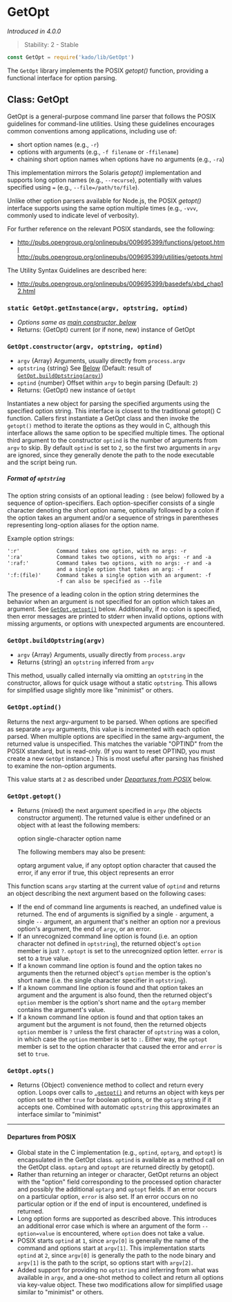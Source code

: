 # GetOpt
*Introduced in 4.0.0*
> Stability: 2 - Stable
```js
const GetOpt = require('kado/lib/GetOpt')
```
The `GetOpt` library implements the POSIX _getopt()_ function, providing a
functional interface for option parsing.

## Class: GetOpt
GetOpt is a general-purpose command line parser that follows the POSIX
guidelines for command-line utilities.  Using these guidelines encourages
common conventions among applications, including use of:
* short option names (e.g., `-r`)
* options with arguments (e.g., `-f filename` or `-ffilename`)
* chaining short option names when options have no arguments (e.g., `-ra`)

This implementation mirrors the Solaris _getopt()_ implementation and supports
long option names (e.g., `--recurse`), potentially with values specified using
`=` (e.g., `--file=/path/to/file`).

Unlike other option parsers available for Node.js, the POSIX _getopt()_ interface
supports using the same option multiple times (e.g., `-vvv`, commonly used to
indicate level of verbosity).

For further reference on the relevant POSIX standards, see the following:
* http://pubs.opengroup.org/onlinepubs/009695399/functions/getopt.html
  http://pubs.opengroup.org/onlinepubs/009695399/utilities/getopts.html

The Utility Syntax Guidelines are described here:
* http://pubs.opengroup.org/onlinepubs/009695399/basedefs/xbd_chap12.html

### `static GetOpt.getInstance(argv, optstring, optind)`
* _Options same as [main constructor, below](#getoptconstructorargv-optstring-optind)_
* Returns: {GetOpt} current (or if none, new) instance of GetOpt

### `GetOpt.constructor(argv, optstring, optind)`
* `argv` {Array} Arguments, usually directly from `process.argv`
* `optstring` {string} See [Below](#format-of-optstring) (Default: result of
  [`GetOpt.buildOptstring(argv)`](#getoptbuildoptstringargv))
* `optind` {number} Offset within `argv` to begin parsing (Default: `2`)
* Returns: {GetOpt} new instance of `GetOpt`

Instantiates a new object for parsing the specified arguments using the
specified option string.  This interface is closest to the traditional getopt()
C function.  Callers first instantiate a GetOpt class and then invoke the
`getopt()` method to iterate the options as they would in C, although this interface
allows the same option to be specified multiple times.  The optional third
argument to the constructor `optind` is the number of arguments from `argv` to
skip.  By default `optind` is set to `2`, so the first two arguments in `argv`
are ignored, since they generally denote the path to the node executable and
the script being run.

##### Format of `optstring` 
The option string consists of an optional leading `:` (see below) followed by a
sequence of option-specifiers.  Each option-specifier consists of a single
character denoting the short option name, optionally followed by a colon if the
option takes an argument and/or a sequence of strings in parentheses
representing long-option aliases for the option name.

Example option strings:

	':r'            Command takes one option, with no args: -r
	':ra'           Command takes two options, with no args: -r and -a
	':raf:'         Command takes two options, with no args: -r and -a
	                and a single option that takes an arg: -f
	':f:(file)'     Command takes a single option with an argument: -f
	                -f can also be specified as --file

The presence of a leading colon in the option string determines the behavior
when an argument is not specified for an option which takes an argument.  See
[`GetOpt.getopt()`](#getoptgetopt) below.  Additionally, if no colon is specified, then error messages are
printed to stderr when invalid options, options with missing arguments, or
options with unexpected arguments are encountered.

### `GetOpt.buildOptstring(argv)`
* `argv` {Array} Arguments, usually directly from `process.argv`
* Returns {string} an `optstring` inferred from `argv`

This method, usually called internally via omitting an `optstring` in the
constructor, allows for quick usage without a static `optstring`.  This allows
for simplified usage slightly more like "minimist" or others.

### `GetOpt.optind()`
Returns the next argv-argument to be parsed.  When options are specified as
separate `argv` arguments, this value is incremented with each option parsed.
When multiple options are specified in the same argv-argument, the returned
value is unspecified.  This matches the variable "OPTIND" from the POSIX
standard, but is read-only.  (If you want to reset OPTIND, you must create a new
`GetOpt` instance.)  This is most useful after parsing has finished to
examine the non-option arguments.

This value starts at `2` as described under
[_Departures from POSIX_](#departures-from-posix) below.

### `GetOpt.getopt()`
* Returns {mixed} the next argument specified in `argv` (the objects constructor
  argument).  The returned value is either undefined or an object with at least
  the following members:

  	option		single-character option name

  The following members may also be present:

  	optarg		argument value, if any
  	optopt		option character that caused the error, if any
  	error		if true, this object represents an error

This function scans `argv` starting at the current value of `optind` and returns
an object describing the next argument based on the following cases:
* If the end of command line arguments is reached, an undefined value is
  returned.  The end of arguments is signified by a single `-` argument, a
  single `--` argument, an argument that's neither an option nor a previous
  option's argument, the end of `argv`, or an error.
* If an unrecognized command line option is found (i.e. an option character
  not defined in `optstring`), the returned object's `option` member
  is just `?`.  `optopt` is set to the unrecognized option letter.  `error`
  is set to a true value.
* If a known command line option is found and the option takes no arguments
  then the returned object's `option` member is the option's short name
  (i.e.  the single character specifier in `optstring`).
* If a known command line option is found and that option takes an argument
  and the argument is also found, then the returned object's `option`
  member is the option's short name and the `optarg` member contains the
  argument's value.
* If a known command line option is found and that option takes an argument
  but the argument is not found, then the returned objects `option` member
  is `?` unless the first character of `optstring` was a colon, in which
  case the `option` member is set to `:`.  Either way, the `optopt` member
  is set to the option character that caused the error and `error` is set to
  `true`.

### `GetOpt.opts()`
* Returns {Object} convenience method to collect and return every option.
  Loops over calls to [`.getopt()`](#getoptgetopt) and returns an object with
  keys per option set to either `true` for boolean options, or the `optarg`
  string if it accepts one.  Combined with automatic `optstring` this
  approximates an interface similar to "minimist"

---
#### Departures from POSIX
* Global state in the C implementation (e.g., `optind`, `optarg`, and `optopt`) is
  encapsulated in the GetOpt class.  `optind` is available as a method
  call on the GetOpt class.  `optarg` and `optopt` are returned directly by
  getopt().
* Rather than returning an integer or character, GetOpt returns an object
  with the "option" field corresponding to the processed option character
  and possibly the additional `optarg` and `optopt` fields.  If an error
  occurs on a particular option, `error` is also set.  If an error occurs on
  no particular option or if the end of input is encountered, undefined is
  returned.
* Long option forms are supported as described above.  This introduces an
  additional error case which is where an argument of the form
  `--option=value` is encountered, where `option` does not take a value.
* POSIX starts `optind` at `1`, since `argv[0]` is generally the name of the
  command and options start at `argv[1]`.  This implementation starts `optind`
  at `2`, since `argv[0]` is generally the path to the node binary and `argv[1]`
  is the path to the script, so options start with `argv[2]`.
* Added support for providing no `optstring` and inferring from what was
  available in `argv`, and a one-shot method to collect and return all options
  via key-value object.  These two modifications allow for simplified usage
  similar to "minimist" or others.
